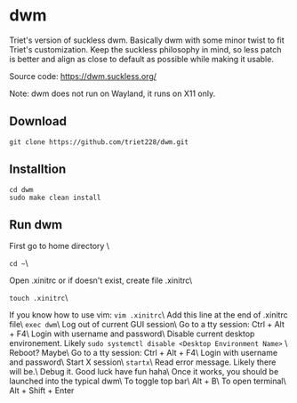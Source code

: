 # dwm
Triet's version of suckless dwm. Basically dwm with some minor twist to fit Triet's customization. Keep the suckless philosophy in mind, so less patch is better and align as close to default as possible while making it usable.

Source code: https://dwm.suckless.org/

Note: dwm does not run on Wayland, it runs on X11 only.

## Download
```git clone https://github.com/triet228/dwm.git```
## Installtion
```cd dwm``` \
```sudo make clean install```
## Run dwm
First go to home directory \

```cd ~```\

Open .xinitrc or if doesn't exist, create file .xinitrc\

```touch .xinitrc```\

If you know how to use vim: ```vim .xinitrc```\\
Add this line at the end of .xinitrc file\\
```exec dwm```\\
Log out of current GUI session\\
Go to a tty session: Ctrl + Alt + F4\\
Login with username and password\\
Disable current desktop environement. Likely ```sudo systemctl disable <Desktop Environment Name>``` \\
Reboot? Maybe\\
Go to a tty session: Ctrl + Alt + F4\\
Login with username and password\\
Start X session\\
```startx```\\
Read error message. Likely there will be.\\
Debug it. Good luck have fun haha\\
Once it works, you should be launched into the typical dwm\\
To toggle top bar\\
Alt + B\\
To open terminal\\
Alt + Shift + Enter
